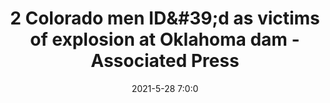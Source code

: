 ---
"title": "2 Colorado men ID&amp;#39;d as victims of explosion at Oklahoma dam - Associated Press"
"date": "2021-5-28 7:0:0"
"feed_name": "GOOGLENEWS"
"feed_website": "https://news.google.com/search?q=drilling%2Bincident&hl=en-US&gl=US&ceid=US:en"
"feed_rss": "https://news.google.com/rss/search?q=drilling%2Bincident&hl=en-US&gl=US&ceid=US:en"
"link": "https://apnews.com/article/co-state-wire-colorado-oklahoma-explosions-61689393a6375b210268be84abe3a809"
"file": "_posts/2021-5-28-7-0-0_GOOGLENEWS_a2e73ac54f6c934e124ca08bdf1b98e35c40a6a9.md"
"accident": "1"
"drilling": "1"
---